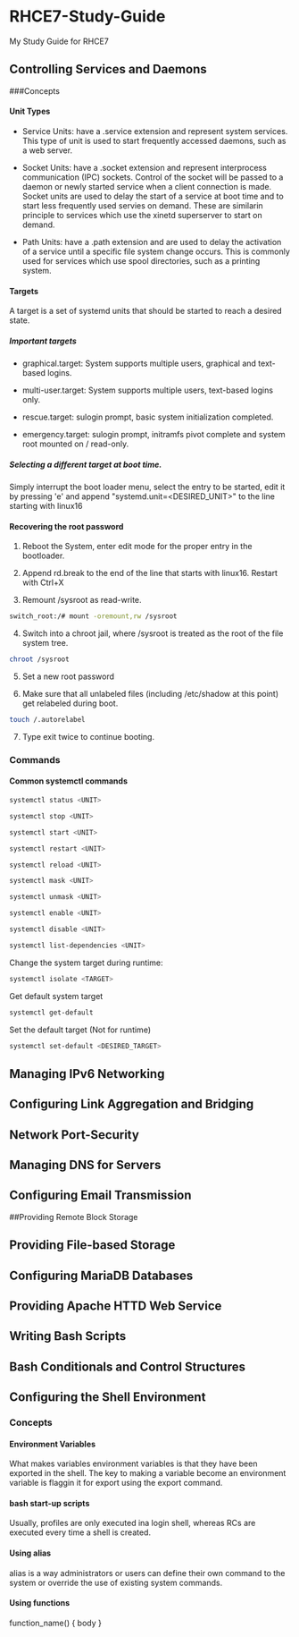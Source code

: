 # RHCE7-Study-Guide
My Study Guide for RHCE7



## Controlling Services and Daemons

###Concepts
#### Unit Types

* Service Units: have a .service extension and represent system services. This type of unit is used to start frequently accessed daemons, such as a web server.

* Socket Units: have a .socket extension and represent interprocess communication (IPC) sockets. Control of the socket will be passed to a daemon or newly started service when a client connection is made. Socket units are used to delay the start of a service at boot time and to start less frequently used servies on demand. These are similarin principle to services which use the xinetd superserver to start on demand.

* Path Units: have a .path extension and are used to delay the activation of a service until a specific file system change occurs. This is commonly used for services which use spool directories, such as a printing system.

#### Targets
A target is a set of systemd units that should be started to reach a desired state. 
##### Important targets
 
 * graphical.target: System supports multiple users, graphical and text-based logins.

 * multi-user.target: System supports multiple users, text-based logins only. 

 * rescue.target: sulogin prompt, basic system initialization completed.

 * emergency.target: sulogin prompt, initramfs pivot complete and system root mounted on / read-only.

 ##### Selecting a different target at boot time.
 Simply interrupt the boot loader menu, select the entry to be started, edit it by pressing 'e' and append "systemd.unit=<DESIRED_UNIT>" to the line starting with linux16

#### Recovering the root password

1. Reboot the System, enter edit mode for the proper entry in the bootloader. 

2. Append rd.break to the end of the line that starts with linux16. Restart with Ctrl+X

3. Remount /sysroot as read-write. 

```bash
switch_root:/# mount -oremount,rw /sysroot
```

4. Switch into a chroot jail, where /sysroot is treated as the root of the file system tree.

```bash
chroot /sysroot
```

5. Set a new root password

6. Make sure that all unlabeled files (including /etc/shadow at this point) get relabeled during boot. 

```bash
touch /.autorelabel
```

7. Type exit twice to continue booting.
### Commands
#### Common systemctl commands
```bash
systemctl status <UNIT>
```
```bash
systemctl stop <UNIT>
```
```bash
systemctl start <UNIT>
```
```bash
systemctl restart <UNIT>
```
```bash
systemctl reload <UNIT>
```
```bash
systemctl mask <UNIT>
```
```bash
systemctl unmask <UNIT>
```
```bash
systemctl enable <UNIT>
```
```bash
systemctl disable <UNIT>
```
```bash
systemctl list-dependencies <UNIT>
```
Change the system target during runtime: 
```bash
systemctl isolate <TARGET>
```
Get default system target
```bash
systemctl get-default
```
Set the default target (Not for runtime)
```bash
systemctl set-default <DESIRED_TARGET>
```

## Managing IPv6 Networking


## Configuring Link Aggregation and Bridging


## Network Port-Security


## Managing DNS for Servers


## Configuring Email Transmission


##Providing Remote Block Storage


## Providing File-based Storage


## Configuring MariaDB Databases


## Providing Apache HTTD Web Service


## Writing Bash Scripts



## Bash Conditionals and Control Structures


## Configuring the Shell Environment
### Concepts
#### Environment Variables 
What makes variables environment variables is that they have been exported in the shell. The key to making a variable become an environment variable is flaggin it for export using the export command.
#### bash start-up scripts
Usually, profiles are only executed ina login shell, whereas RCs are executed every time a shell is created.
#### Using alias
alias is a way administrators or users can define their own command to the system or override the use of existing system commands.
#### Using functions
function_name() {
 body
}


